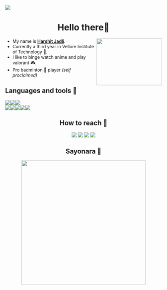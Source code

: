 <!--
**greywolff711/greywolff711** is a ✨ _special_ ✨ repository because its `README.md` (this file) appears on your GitHub profile.

Here are some ideas to get you started:

- 🔭 I’m currently working on ...
- 🌱 I’m currently learning ...
- 👯 I’m looking to collaborate on ...
- 🤔 I’m looking for help with ...
- 💬 Ask me about ...
- 📫 How to reach me: ...
- 😄 Pronouns: ...
- ⚡ Fun fact: ...
-->


<a href="https://www.youtube.com/watch?v=dQw4w9WgXcQ"><img src="https://im.ezgif.com/tmp/ezgif-1-7ccbba298777.gif"></a>
<h1 align=center>Hello there👀</h1>
<img align=right src="https://external-content.duckduckgo.com/iu/?u=https%3A%2F%2Fpa1.narvii.com%2F7063%2Ff1df36bc538b831c2796c1df6a2e21cca6a99775r1-500-281_hq.gif&f=1&nofb=1" width=210 height=150>
<ul>
<li>My name is <strong><a href="https://www.youtube.com/watch?v=dQw4w9WgXcQ">Harshit Jadli</a></strong>.</li>
<li>Currently a third year in Vellore Institute of Technology 🏫.</li>
<li>I like to binge watch  anime and play valorant 🎮.</li>
<li>Pro badminton 🏸 player <i>(self proclaimed)</i></li>
</ul>
<!--Skillz-->
<h2>Languages and tools 🔧</h2>
<p><img src="https://img.shields.io/badge/React-20232A?style=for-the-badge&logo=react&logoColor=61DAFB"><img src="https://img.shields.io/badge/firebase-ffca28?style=for-the-badge&logo=firebase&logoColor=black"><img src="https://img.shields.io/badge/Git-F05032?style=for-the-badge&logo=git&logoColor=white">
<br>
  <img src="https://img.shields.io/badge/Python-FFD43B?style=for-the-badge&logo=python&logoColor=darkgreen"><img src="https://img.shields.io/badge/C%2B%2B-00599C?style=for-the-badge&logo=c%2B%2B&logoColor=white"><img src="https://img.shields.io/badge/Java-ED8B00?style=for-the-badge&logo=java&logoColor=white"><img src="https://img.shields.io/badge/HTML5-E34F26?style=for-the-badge&logo=html5&logoColor=white"><img src="https://img.shields.io/badge/CSS-239120?&style=for-the-badge&logo=css3&logoColor=white"></p>
<!--Fancy stuff-->
<!--Contact-->
<h2 align=center>How to reach 🤙</h2>
<p align=center>
<a href="mailto:harshitjadli11@gmail.com"><img src="https://img.shields.io/badge/Gmail-D14836?style=for-the-badge&logo=gmail&logoColor=white"></a>
<a href="https://www.linkedin.com/in/harshit-jadli-7171a3206/"><img src="https://img.shields.io/badge/LinkedIn-0077B5?style=for-the-badge&logo=linkedin&logoColor=white"></a>
<img src="https://img.shields.io/badge/Instagram-E4405F?style=for-the-badge&logo=instagram&logoColor=white">
<a href="https://myanimelist.net/profile/manga_boy"><img src="https://img.shields.io/badge/Myanimelist-2E51A2?style=for-the-badge&logo=myanimelist&logoColor=white"></a>
</p>
<!--Bye bye-->
<h2 align=center>Sayonara 👋</h2>
<p align=center><img align=center src="https://external-content.duckduckgo.com/iu/?u=http%3A%2F%2F38.media.tumblr.com%2Fdd2a6b14392174632e1c7016da269c2f%2Ftumblr_nlti0gtqhv1sh40dxo1_1280.gif&f=1&nofb=1" width=400></p>
